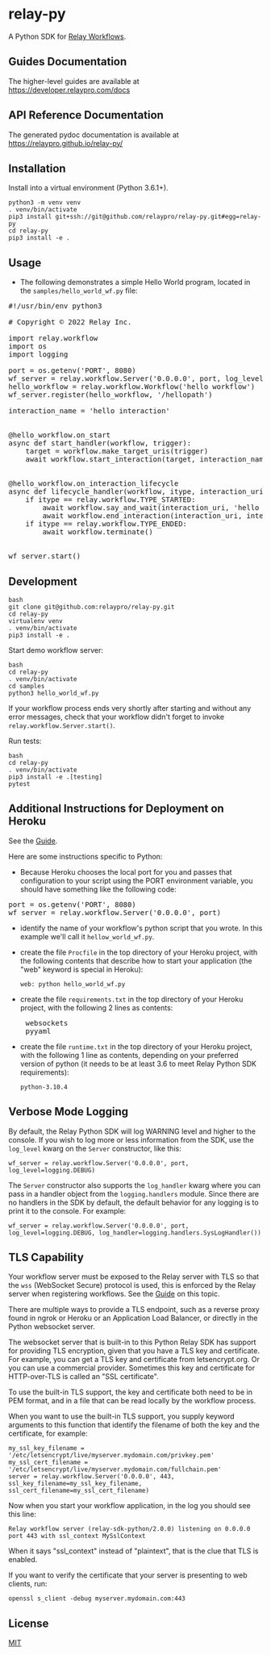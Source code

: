 # relay-py

A Python SDK for [Relay Workflows](https://developer.relaypro.com).

## Guides Documentation

The higher-level guides are available at https://developer.relaypro.com/docs

## API Reference Documentation

The generated pydoc documentation is available at https://relaypro.github.io/relay-py/

## Installation

Install into a virtual environment (Python 3.6.1+).

    python3 -m venv venv
    . venv/bin/activate
    pip3 install git+ssh://git@github.com/relaypro/relay-py.git#egg=relay-py
    cd relay-py
    pip3 install -e .

## Usage

- The following demonstrates a simple Hello World program, located in the `samples/hello_world_wf.py` file:
<pre>
#!/usr/bin/env python3

# Copyright © 2022 Relay Inc.

import relay.workflow
import os
import logging

port = os.getenv('PORT', 8080)
wf_server = relay.workflow.Server('0.0.0.0', port, log_level=logging.INFO)
hello_workflow = relay.workflow.Workflow('hello workflow')
wf_server.register(hello_workflow, '/hellopath')

interaction_name = 'hello interaction'


@hello_workflow.on_start
async def start_handler(workflow, trigger):
    target = workflow.make_target_uris(trigger)
    await workflow.start_interaction(target, interaction_name)


@hello_workflow.on_interaction_lifecycle
async def lifecycle_handler(workflow, itype, interaction_uri, reason):
    if itype == relay.workflow.TYPE_STARTED:
        await workflow.say_and_wait(interaction_uri, 'hello world')
        await workflow.end_interaction(interaction_uri, interaction_name)
    if itype == relay.workflow.TYPE_ENDED:
        await workflow.terminate()


wf_server.start()
</pre>

## Development

    bash
    git clone git@github.com:relaypro/relay-py.git
    cd relay-py
    virtualenv venv
    . venv/bin/activate
    pip3 install -e .

Start demo workflow server:

    bash
    cd relay-py
    . venv/bin/activate
    cd samples
    python3 hello_world_wf.py

If your workflow process ends very shortly after starting and without any
error messages, check that your workflow didn't forget to invoke
`relay.workflow.Server.start()`.

Run tests:

    bash
    cd relay-py
    . venv/bin/activate
    pip3 install -e .[testing]
    pytest


## Additional Instructions for Deployment on Heroku

See the [Guide](https://developer.relaypro.com/docs/heroku).

Here are some instructions specific to Python:

- Because Heroku chooses the local port for you and passes that
configuration to your script using the PORT environment variable,
you should have something like the following code:

<pre>
port = os.getenv('PORT', 8080)
wf_server = relay.workflow.Server('0.0.0.0', port)
</pre>

- identify the name of your workflow's python script that you wrote. In this
example we'll call it `hellow_world_wf.py`.

- create the file `Procfile` in the top directory of your Heroku project,
with the following contents that describe how to start your application
(the "web" keyword is special in Heroku):

    `web: python hello_world_wf.py`

- create the file `requirements.txt` in the top directory of your Heroku
  project, with the following 2 lines as contents:

<pre>
    websockets
    pyyaml
</pre>

- create the file `runtime.txt` in the top directory of your Heroku project,
  with the following 1 line as contents, depending on your preferred version of python
  (it needs to be at least 3.6 to meet Relay Python SDK requirements):

    `python-3.10.4`

## Verbose Mode Logging

By default, the Relay Python SDK will log WARNING level and higher to the
console. If you wish to log more or less information from the SDK, use the
`log_level` kwarg on the `Server` constructor, like this:

`wf_server = relay.workflow.Server('0.0.0.0', port, log_level=logging.DEBUG)`

The `Server` constructor also supports the `log_handler` kwarg where you
can pass in a handler object from the `logging.handlers` module. Since
there are no handlers in the SDK by default, the default behavior for any
logging is to print it to the console. For example:

`wf_server = relay.workflow.Server('0.0.0.0', port, log_level=logging.DEBUG, log_handler=logging.handlers.SysLogHandler())`

## TLS Capability

Your workflow server must be exposed to the Relay server with TLS so
that the `wss` (WebSocket Secure) protocol is used, this is enforced by
the Relay server when registering workflows. See the
[Guide](https://developer.relaypro.com/docs/requirements) on this topic.

There are multiple ways to provide a TLS endpoint, such as a reverse proxy
found in ngrok or Heroku or an Application Load Balancer, or directly in
the Python websocket server.

The websocket server that is built-in to this Python Relay SDK has support
for providing TLS encryption, given that you have a TLS key and certificate.
For example, you can get a TLS key and certificate from letsencrypt.org. Or
you can use a commercial provider. Sometimes this key and certificate for
HTTP-over-TLS is called an "SSL certificate".

To use the built-in TLS support, the key and certificate both need to
be in PEM format, and in a file that can be read locally by the workflow
process.

When you want to use the built-in TLS support, you supply keyword arguments
to this function that identify the filename of both the key and the
certificate, for example:

    my_ssl_key_filename = '/etc/letsencrypt/live/myserver.mydomain.com/privkey.pem'
    my_ssl_cert_filename = '/etc/letsencrypt/live/myserver.mydomain.com/fullchain.pem'
    server = relay.workflow.Server('0.0.0.0', 443, ssl_key_filename=my_ssl_key_filename, ssl_cert_filename=my_ssl_cert_filename)

Now when you start your workflow application, in the log you should see this line:

`Relay workflow server (relay-sdk-python/2.0.0) listening on 0.0.0.0 port 443 with ssl_context MySslContext`

When it says "ssl_context" instead of "plaintext", that is the clue that TLS is enabled.

If you want to verify the certificate that your server is presenting to web clients, run:

`openssl s_client -debug myserver.mydomain.com:443`

## License
[MIT](https://choosealicense.com/licenses/mit/)

